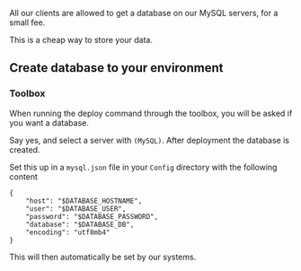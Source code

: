 All our clients are allowed to get a database on our MySQL servers, for a small fee.

This is a cheap way to store your data.

## Create database to your environment

### Toolbox

When running the deploy command through the toolbox, you will be asked if you want a database.

Say yes, and select a server with `(MySQL)`. After deployment the database is created.

Set this up in a `mysql.json` file in your `Config` directory with the following content

```
{       
    "host": "$DATABASE_HOSTNAME",
    "user": "$DATABASE_USER",
    "password": "$DATABASE_PASSWORD",
    "database": "$DATABASE_DB",
    "encoding": "utf8mb4"
}
```

This will then automatically be set by our systems.
